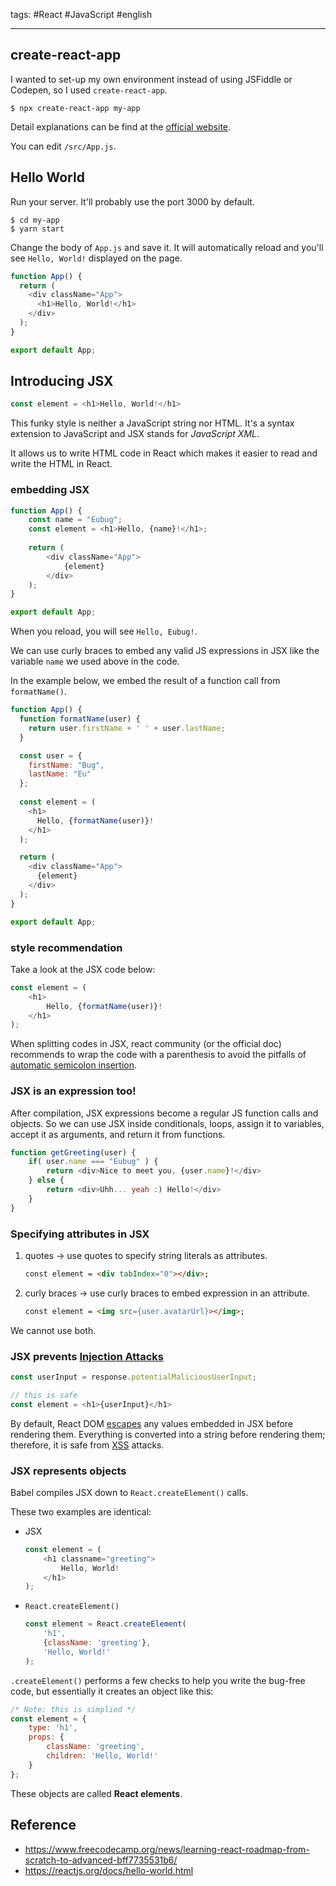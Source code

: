 tags: #React #JavaScript #english

<hr />

## create-react-app
I wanted to set-up my own environment instead of using JSFiddle or Codepen, so I used `create-react-app`.

```shell
$ npx create-react-app my-app
```

Detail explanations can be find at the [official website](https://create-react-app.dev).

You can edit `/src/App.js`. 

## Hello World
Run your server. It'll probably use the port 3000 by default.
```shell
$ cd my-app
$ yarn start
```

Change the body of `App.js` and save it. It will automatically reload and you'll see `Hello, World!` displayed on the page.
```js
function App() {
  return (
    <div className="App">
      <h1>Hello, World!</h1>
    </div>
  );
}

export default App;
```

## Introducing JSX

```js
const element = <h1>Hello, World!</h1>
```

This funky style is neither a JavaScript string nor HTML. It's a syntax extension to JavaScript and JSX stands for _JavaScript XML_.

It allows us to write HTML code in React which makes it easier to read and write the HTML in React.

### embedding JSX
```js
function App() {
	const name = "Eubug";
	const element = <h1>Hello, {name}!</h1>;
	
	return (
		<div className="App">
			{element}
		</div>
	);
}

export default App;
```

When you reload, you will see `Hello, Eubug!`.

We can use curly braces to embed any valid JS expressions in JSX like the variable `name` we used above in the code.

In the example below, we embed the result of a function call from `formatName()`.

```js
function App() {
  function formatName(user) {
    return user.firstName + ' ' + user.lastName;
  }

  const user = {
    firstName: "Bug",
    lastName: "Eu"
  };
  
  const element = (
    <h1>
      Hello, {formatName(user)}!
    </h1>
  );

  return (
    <div className="App">
      {element}
    </div>
  );
}

export default App;

```

### style recommendation
Take a look at the JSX code below:
```js
const element = (
	<h1>
		Hello, {formatName(user)}!
	</h1>
);
```

When splitting codes in JSX, react community (or the official doc) recommends to wrap the code with a parenthesis to avoid the pitfalls of [automatic semicolon insertion](https://stackoverflow.com/questions/2846283/what-are-the-rules-for-javascripts-automatic-semicolon-insertion-asi).

### JSX is an expression too!
After compilation, JSX expressions become a regular JS function calls and objects. So we can use JSX inside conditionals, loops, assign it to variables, accept it as arguments, and return it from functions.

```js
function getGreeting(user) {
	if( user.name === "Eubug" ) {
		return <div>Nice to meet you, {user.name}!</div>
	} else {
		return <div>Uhh... yeah :) Hello!</div>
	}
}
```

### Specifying attributes in JSX
1. quotes -> use quotes to specify string literals as attributes.
	```html
	const element = <div tabIndex="0"></div>;
	```
2. curly braces -> use curly braces to embed expression in an attribute.
	```html
	const element = <img src={user.avatarUrl}></img>;
	```

We cannot use both. 

### JSX prevents [Injection Attacks](https://www.acunetix.com/blog/articles/injection-attacks/)

```js
const userInput = response.potentialMaliciousUserInput;

// this is safe
const element = <h1>{userInput}</h1>
```

By default, React DOM [escapes](https://stackoverflow.com/questions/7381974/which-characters-need-to-be-escaped-in-html) any values embedded in JSX before rendering them. Everything is converted into a string before rendering them; therefore, it is safe from [XSS](https://en.wikipedia.org/wiki/Cross-site_scripting) attacks.

### JSX represents objects
Babel compiles JSX down to `React.createElement()` calls.

These two examples are identical:
- JSX
	```js
	const element = (
		<h1 classname="greeting">
			Hello, World!
		</h1>
	);
	```
- `React.createElement()`
	```js
	const element = React.createElement(
		'h1',
		{className: 'greeting'},
		'Hello, World!'
	);
	```

`.createElement()` performs a few checks to help you write the bug-free code, but essentially it creates an object like this:
```js
/* Note: this is simplied */
const element = {
	type: 'h1',
	props: {
		className: 'greeting',
		children: 'Hello, World!'
	}
};
```

These objects are called **React elements**.

## Reference
- https://www.freecodecamp.org/news/learning-react-roadmap-from-scratch-to-advanced-bff7735531b6/
- https://reactjs.org/docs/hello-world.html